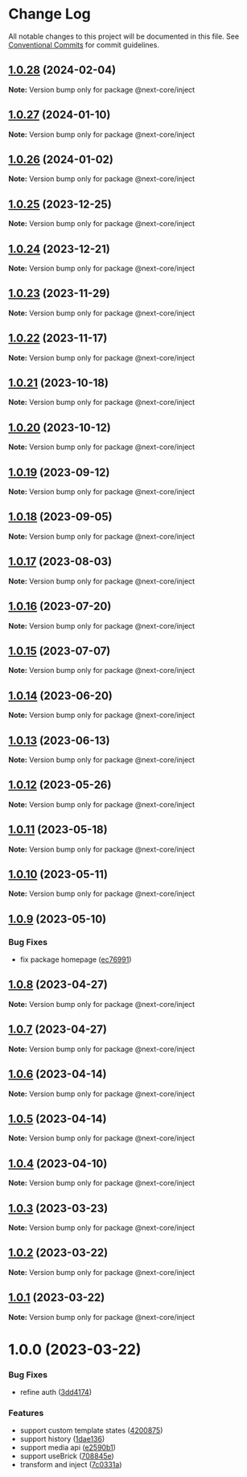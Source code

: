 # Change Log

All notable changes to this project will be documented in this file.
See [Conventional Commits](https://conventionalcommits.org) for commit guidelines.

## [1.0.28](https://github.com/easyops-cn/next-core/compare/@next-core/inject@1.0.27...@next-core/inject@1.0.28) (2024-02-04)

**Note:** Version bump only for package @next-core/inject





## [1.0.27](https://github.com/easyops-cn/next-core/compare/@next-core/inject@1.0.26...@next-core/inject@1.0.27) (2024-01-10)

**Note:** Version bump only for package @next-core/inject





## [1.0.26](https://github.com/easyops-cn/next-core/compare/@next-core/inject@1.0.25...@next-core/inject@1.0.26) (2024-01-02)

**Note:** Version bump only for package @next-core/inject





## [1.0.25](https://github.com/easyops-cn/next-core/compare/@next-core/inject@1.0.24...@next-core/inject@1.0.25) (2023-12-25)

**Note:** Version bump only for package @next-core/inject





## [1.0.24](https://github.com/easyops-cn/next-core/compare/@next-core/inject@1.0.23...@next-core/inject@1.0.24) (2023-12-21)

**Note:** Version bump only for package @next-core/inject





## [1.0.23](https://github.com/easyops-cn/next-core/compare/@next-core/inject@1.0.22...@next-core/inject@1.0.23) (2023-11-29)

**Note:** Version bump only for package @next-core/inject





## [1.0.22](https://github.com/easyops-cn/next-core/compare/@next-core/inject@1.0.21...@next-core/inject@1.0.22) (2023-11-17)

**Note:** Version bump only for package @next-core/inject





## [1.0.21](https://github.com/easyops-cn/next-core/compare/@next-core/inject@1.0.20...@next-core/inject@1.0.21) (2023-10-18)

**Note:** Version bump only for package @next-core/inject





## [1.0.20](https://github.com/easyops-cn/next-core/compare/@next-core/inject@1.0.19...@next-core/inject@1.0.20) (2023-10-12)

**Note:** Version bump only for package @next-core/inject





## [1.0.19](https://github.com/easyops-cn/next-core/compare/@next-core/inject@1.0.18...@next-core/inject@1.0.19) (2023-09-12)

**Note:** Version bump only for package @next-core/inject





## [1.0.18](https://github.com/easyops-cn/next-core/compare/@next-core/inject@1.0.17...@next-core/inject@1.0.18) (2023-09-05)

**Note:** Version bump only for package @next-core/inject





## [1.0.17](https://github.com/easyops-cn/next-core/compare/@next-core/inject@1.0.16...@next-core/inject@1.0.17) (2023-08-03)

**Note:** Version bump only for package @next-core/inject





## [1.0.16](https://github.com/easyops-cn/next-core/compare/@next-core/inject@1.0.15...@next-core/inject@1.0.16) (2023-07-20)

**Note:** Version bump only for package @next-core/inject





## [1.0.15](https://github.com/easyops-cn/next-core/compare/@next-core/inject@1.0.14...@next-core/inject@1.0.15) (2023-07-07)

**Note:** Version bump only for package @next-core/inject





## [1.0.14](https://github.com/easyops-cn/next-core/compare/@next-core/inject@1.0.13...@next-core/inject@1.0.14) (2023-06-20)

**Note:** Version bump only for package @next-core/inject





## [1.0.13](https://github.com/easyops-cn/next-core/compare/@next-core/inject@1.0.12...@next-core/inject@1.0.13) (2023-06-13)

**Note:** Version bump only for package @next-core/inject





## [1.0.12](https://github.com/easyops-cn/next-core/compare/@next-core/inject@1.0.11...@next-core/inject@1.0.12) (2023-05-26)

**Note:** Version bump only for package @next-core/inject





## [1.0.11](https://github.com/easyops-cn/next-core/compare/@next-core/inject@1.0.10...@next-core/inject@1.0.11) (2023-05-18)

**Note:** Version bump only for package @next-core/inject





## [1.0.10](https://github.com/easyops-cn/next-core/compare/@next-core/inject@1.0.9...@next-core/inject@1.0.10) (2023-05-11)

**Note:** Version bump only for package @next-core/inject





## [1.0.9](https://github.com/easyops-cn/next-core/compare/@next-core/inject@1.0.8...@next-core/inject@1.0.9) (2023-05-10)


### Bug Fixes

* fix package homepage ([ec76991](https://github.com/easyops-cn/next-core/commit/ec76991f1b55bebbced980f43e788070e6d4f2f7))





## [1.0.8](https://github.com/easyops-cn/next-core/compare/@next-core/inject@1.0.7...@next-core/inject@1.0.8) (2023-04-27)

**Note:** Version bump only for package @next-core/inject





## [1.0.7](https://github.com/easyops-cn/next-core/compare/@next-core/inject@1.0.6...@next-core/inject@1.0.7) (2023-04-27)

**Note:** Version bump only for package @next-core/inject





## [1.0.6](https://github.com/easyops-cn/next-core/compare/@next-core/inject@1.0.5...@next-core/inject@1.0.6) (2023-04-14)

**Note:** Version bump only for package @next-core/inject





## [1.0.5](https://github.com/easyops-cn/next-core/compare/@next-core/inject@1.0.4...@next-core/inject@1.0.5) (2023-04-14)

**Note:** Version bump only for package @next-core/inject





## [1.0.4](https://github.com/easyops-cn/next-core/compare/@next-core/inject@1.0.3...@next-core/inject@1.0.4) (2023-04-10)

**Note:** Version bump only for package @next-core/inject





## [1.0.3](https://github.com/easyops-cn/next-core/compare/@next-core/inject@1.0.2...@next-core/inject@1.0.3) (2023-03-23)

**Note:** Version bump only for package @next-core/inject

## [1.0.2](https://github.com/easyops-cn/next-core/compare/@next-core/inject@1.0.1...@next-core/inject@1.0.2) (2023-03-22)

**Note:** Version bump only for package @next-core/inject

## [1.0.1](https://github.com/easyops-cn/next-core/compare/@next-core/inject@1.0.0...@next-core/inject@1.0.1) (2023-03-22)

**Note:** Version bump only for package @next-core/inject

# 1.0.0 (2023-03-22)

### Bug Fixes

- refine auth ([3dd4174](https://github.com/easyops-cn/next-core/commit/3dd4174bdaa75a2059df40193ad9116789485671))

### Features

- support custom template states ([4200875](https://github.com/easyops-cn/next-core/commit/420087522cf8cc77bef95103b7460055dc89d7bf))
- support history ([1dae136](https://github.com/easyops-cn/next-core/commit/1dae136fe0bd5ac2423f68f019ab2564074bd454))
- support media api ([e2590b1](https://github.com/easyops-cn/next-core/commit/e2590b1c609e315307d917b38e3527d3da8ac398))
- support useBrick ([708845e](https://github.com/easyops-cn/next-core/commit/708845eb016c1514de0cae6c5b337344e34ae35e))
- transform and inject ([7c0331a](https://github.com/easyops-cn/next-core/commit/7c0331a488d625d4f5d9dc05b3861b5e35dccc53))
